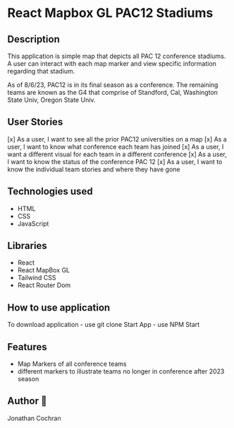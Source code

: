 # React Mapbox GL PAC12 Stadiums
## Description
This application is simple map that depicts all PAC 12 conference stadiums.  A user can interact with each map marker and view specific information regarding that stadium.  

As of 8/6/23, PAC12 is in its final season as a conference.  The remaining teams are known as the G4 that comprise of Standford, Cal, Washington State Univ, Oregon State Univ.

## User Stories
[x] As a user, I want to see all the prior PAC12 universities on a map
[x] As a user, I want to know what conference each team has joined
[x] As a user, I want a different visual for each team in a different conference
[x] As a user, I want to know the status of the conference PAC 12
[x] As a user, I want to know the individual team stories and where they have gone

## Technologies used 
- HTML
- CSS 
- JavaScript

## Libraries
- React
- React MapBox GL
- Tailwind CSS
- React Router Dom

## How to use application
To download application - use git clone
Start App - use NPM Start

## Features 
- Map Markers of all conference teams
- different markers to illustrate teams no longer in conference after 2023 season


## Author :wave: 
Jonathan Cochran
